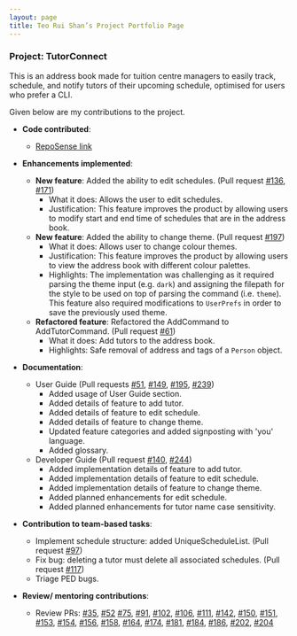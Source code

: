 ```yaml
---
layout: page
title: Teo Rui Shan’s Project Portfolio Page
---
```


### Project: TutorConnect

This is an address book made for tuition centre managers to easily track, schedule, and notify tutors of their upcoming schedule, optimised for users who prefer a CLI.

Given below are my contributions to the project.

* **Code contributed**:
  * [RepoSense link](https://nus-cs2103-ay2324s1.github.io/tp-dashboard/?search=ruishanteo&breakdown=true)

* **Enhancements implemented**:
  * **New feature**: Added the ability to edit schedules. (Pull request [#136](https://github.com/AY2324S1-CS2103T-T17-3/tp/pull/136), [#171](https://github.com/AY2324S1-CS2103T-T17-3/tp/pull/171))
    * What it does: Allows the user to edit schedules.
    * Justification: This feature improves the product by allowing users to modify start and end time of schedules 
      that are in the address book.
  * **New feature**: Added the ability to change theme. (Pull request [#197](https://github.com/AY2324S1-CS2103T-T17-3/tp/pull/197))
    * What it does: Allows user to change colour themes.
    * Justification: This feature improves the product by allowing users to view the address book with different 
      colour palettes.
    * Highlights: The implementation was challenging as it required parsing the theme input (e.g. `dark`) and 
      assigning the filepath for the style to be used on top of parsing the command (i.e. `theme`). This feature also 
      required modifications to `UserPrefs` in order to save the previously used theme.
  * **Refactored feature**: Refactored the AddCommand to AddTutorCommand. (Pull request [#61](https://github.com/AY2324S1-CS2103T-T17-3/tp/pull/61))
    * What it does: Add tutors to the address book.
    * Highlights: Safe removal of address and tags of a `Person` object.

* **Documentation**:
  * User Guide (Pull requests [#51](https://github.com/AY2324S1-CS2103T-T17-3/tp/pull/51), [#149](https://github.com/AY2324S1-CS2103T-T17-3/tp/pull/149), [#195](https://github.com/AY2324S1-CS2103T-T17-3/tp/pull/195), [#239](https://github.com/AY2324S1-CS2103T-T17-3/tp/pull/239))
    * Added usage of User Guide section.
    * Added details of feature to add tutor.
    * Added details of feature to edit schedule.
    * Added details of feature to change theme.
    * Updated feature categories and added signposting with 'you' language.
    * Added glossary.
  * Developer Guide (Pull request [#140](https://github.com/AY2324S1-CS2103T-T17-3/tp/pull/140), [#244](https://github.com/AY2324S1-CS2103T-T17-3/tp/pull/244))
    * Added implementation details of feature to add tutor.
    * Added implementation details of feature to edit schedule.
    * Added implementation details of feature to change theme.
    * Added planned enhancements for edit schedule.
    * Added planned enhancements for tutor name case sensitivity.

* **Contribution to team-based tasks**:
  * Implement schedule structure: added UniqueScheduleList. (Pull request [#97](https://github.com/AY2324S1-CS2103T-T17-3/tp/pull/97))
  * Fix bug: deleting a tutor must delete all associated schedules. (Pull request [#117](https://github.com/AY2324S1-CS2103T-T17-3/tp/pull/117))
  * Triage PED bugs.

* **Review/ mentoring contributions**:
  * Review PRs: [#35](https://github.com/AY2324S1-CS2103T-T17-3/tp/pull/35), [#52](https://github.com/AY2324S1-CS2103T-T17-3/tp/pull/52) [#75](https://github.com/AY2324S1-CS2103T-T17-3/tp/pull/75), [#91](https://github.com/AY2324S1-CS2103T-T17-3/tp/pull/91), [#102](https://github.com/AY2324S1-CS2103T-T17-3/tp/pull/102), [#106](https://github.com/AY2324S1-CS2103T-T17-3/tp/pull/106), [#111](https://github.com/AY2324S1-CS2103T-T17-3/tp/pull/111), [#142](https://github.com/AY2324S1-CS2103T-T17-3/tp/pull/142), [#150](https://github.com/AY2324S1-CS2103T-T17-3/tp/pull/150), [#151](https://github.com/AY2324S1-CS2103T-T17-3/tp/pull/151), [#153](https://github.com/AY2324S1-CS2103T-T17-3/tp/pull/153), [#154](https://github.com/AY2324S1-CS2103T-T17-3/tp/pull/154), [#156](https://github.com/AY2324S1-CS2103T-T17-3/tp/pull/156), [#158](https://github.com/AY2324S1-CS2103T-T17-3/tp/pull/158), [#164](https://github.com/AY2324S1-CS2103T-T17-3/tp/pull/164), [#174](https://github.com/AY2324S1-CS2103T-T17-3/tp/pull/174), [#181](https://github.com/AY2324S1-CS2103T-T17-3/tp/pull/181), [#184](https://github.com/AY2324S1-CS2103T-T17-3/tp/pull/184), [#186](https://github.com/AY2324S1-CS2103T-T17-3/tp/pull/186), [#202](https://github.com/AY2324S1-CS2103T-T17-3/tp/pull/202), [#204](https://github.com/AY2324S1-CS2103T-T17-3/tp/pull/204) 
